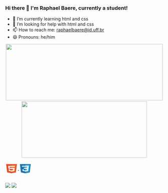 ### Hi there 👋 I'm Raphael Baere, currently a student!

- 🌱 I’m currently learning html and css
- 🤔 I’m looking for help with html and css
- 📫 How to reach me: raphaelbaere@id.uff.br
- 😄 Pronouns: he/him
<div align="center">
  <a href="https://github.com/raphaelbaere">
  <img width="500em" height="180em" src="https://github-readme-stats.vercel.app/api?username=raphaelbaere&show_icons=true&theme=dracula&include_all_commits=true&count_private=true"/>
  <img width="400em" height="180em" src="https://github-readme-stats.vercel.app/api/top-langs/?username=raphaelbaere&layout=compact&langs_count=7&theme=dracula"/>
</div>
<div style="display: inline_block"><br>
  <img align="center" alt="Rafa-HTML" height="30" width="40" src="https://raw.githubusercontent.com/devicons/devicon/master/icons/html5/html5-original.svg">
  <img align="center" alt="Rafa-CSS" height="30" width="40" src="https://raw.githubusercontent.com/devicons/devicon/master/icons/css3/css3-original.svg">
</div>
  
  ##
 
<div> 
  <a href="https://instagram.com/raphaelbaere" target="_blank"><img src="https://img.shields.io/badge/-Instagram-%23E4405F?style=for-the-badge&logo=instagram&logoColor=white" target="_blank"></a>
  <a href = "mailto:raphaelbaere@id.uff.br"><img src="https://img.shields.io/badge/-Gmail-%23333?style=for-the-badge&logo=gmail&logoColor=white" target="_blank"></a>
